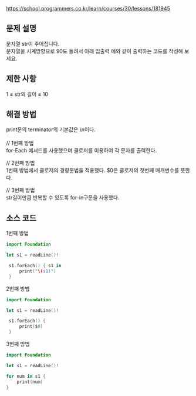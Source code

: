 https://school.programmers.co.kr/learn/courses/30/lessons/181945

## 문제 설명
문자열 str이 주어집니다. <br>
문자열을 시계방향으로 90도 돌려서 아래 입출력 예와 같이 출력하는 코드를 작성해 보세요.

## 제한 사항
1 ≤ str의 길이 ≤ 10

## 해결 방법

print문의 terminator의 기본값은 \n이다. <br>
<br>
// 1번째 방법 <br>
for-Each 메서드를 사용했으며 클로저를 이용하여 각 문자를 출력한다. <br>

// 2번째 방법 <br>
1번째 방법에서 클로저의 경량문법을 적용했다.
$0은 클로저의 첫번째 매개변수를 뜻한다.

// 3번째 방법 <br>
str길이만큼 반복할 수 있도록 for-in구문을 사용했다. <br>



## 소스 코드

1번째 방법
``` Swift
import Foundation

let s1 = readLine()!

 s1.forEach() { s1 in
     print("\(s1)")
 }

```

 2번째 방법

``` Swift
import Foundation

let s1 = readLine()!

 s1.forEach() {
     print($0)
 }

```
3번째 방법
``` Swift
import Foundation

let s1 = readLine()!

for num in s1 {
    print(num)
}

```
